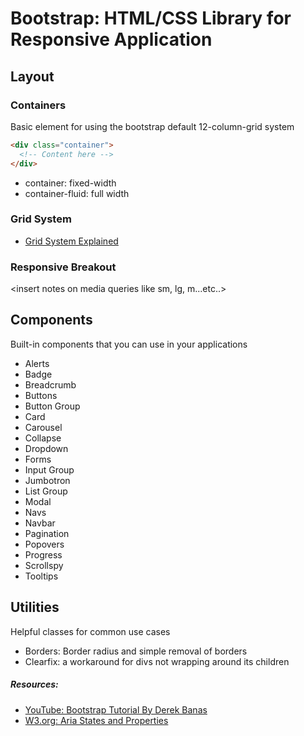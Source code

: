 # Bootstrap: HTML/CSS Library for Responsive Application

## Layout
### Containers
Basic element for using the bootstrap default 12-column-grid system
```html
<div class="container">
  <!-- Content here -->
</div>
```
- container: fixed-width
- container-fluid: full width

### Grid System
- [Grid System Explained](https://v4-alpha.getbootstrap.com/layout/grid/)

### Responsive Breakout
<insert notes on media queries like sm, lg, m...etc..>

## Components
Built-in components that you can use in your applications
- Alerts
- Badge
- Breadcrumb
- Buttons
- Button Group
- Card
- Carousel
- Collapse
- Dropdown
- Forms
- Input Group
- Jumbotron
- List Group
- Modal
- Navs
- Navbar
- Pagination
- Popovers
- Progress
- Scrollspy
- Tooltips

## Utilities
Helpful classes for common use cases
- Borders: Border radius and simple removal of borders
- Clearfix: a workaround for divs not wrapping around its children

##### Resources:
- [YouTube: Bootstrap Tutorial By Derek Banas](https://www.youtube.com/watch?v=gqOEoUR5RHg)
- [W3.org: Aria States and Properties](https://www.w3.org/TR/wai-aria/states_and_properties)
